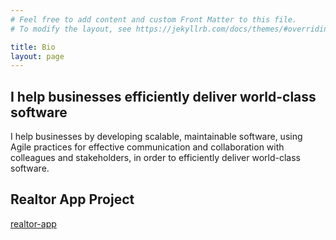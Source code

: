 ```yaml
---
# Feel free to add content and custom Front Matter to this file.
# To modify the layout, see https://jekyllrb.com/docs/themes/#overriding-theme-defaults

title: Bio
layout: page
---
```


## I help businesses efficiently deliver world-class software

I help businesses by developing scalable, maintainable software, using Agile practices for effective communication and collaboration with colleagues and stakeholders, in order to efficiently deliver world-class software.

## Realtor App Project

[realtor-app](/pages/realtor-app)
